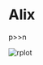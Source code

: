 # Alix
p>>n

![rplot](https://cloud.githubusercontent.com/assets/11197322/13543547/2b31291c-e23a-11e5-83b4-2ef2933ade73.png)
